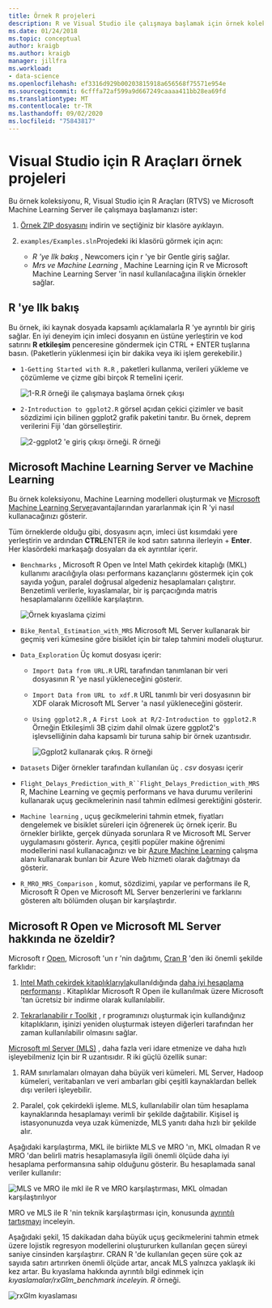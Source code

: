 ```yaml
---
title: Örnek R projeleri
description: R ve Visual Studio ile çalışmaya başlamak için örnek koleksiyonunun bir dizini.
ms.date: 01/24/2018
ms.topic: conceptual
author: kraigb
ms.author: kraigb
manager: jillfra
ms.workload:
- data-science
ms.openlocfilehash: ef3316d929b00203815918a656568f75571e954e
ms.sourcegitcommit: 6cfffa72af599a9d667249caaaa411bb28ea69fd
ms.translationtype: MT
ms.contentlocale: tr-TR
ms.lasthandoff: 09/02/2020
ms.locfileid: "75843817"
---
```

# <a name="r-tools-for-visual-studio-sample-projects"></a>Visual Studio için R Araçları örnek projeleri

Bu örnek koleksiyonu, R, Visual Studio için R Araçları (RTVS) ve Microsoft Machine Learning Server ile çalışmaya başlamanızı ister:

1. [Örnek ZIP dosyasını](https://github.com/Microsoft/RTVS-docs/archive/master.zip) indirin ve seçtiğiniz bir klasöre ayıklayın.
1. `examples/Examples.sln`Projedeki iki klasörü görmek için açın:

    - *R 'ye Ilk bakış* , Newcomers için r 'ye bir Gentle giriş sağlar.
    - *Mrs ve Machine Learning* , Machine Learning için R ve Microsoft Machine Learning Server 'in nasıl kullanılacağına ilişkin örnekler sağlar.

## <a name="a-first-look-at-r"></a>R 'ye Ilk bakış

Bu örnek, iki kaynak dosyada kapsamlı açıklamalarla R 'ye ayrıntılı bir giriş sağlar. En iyi deneyim için imleci dosyanın en üstüne yerleştirin ve kod satırını **R etkileşim** penceresine göndermek için CTRL + ENTER tuşlarına basın. (Paketlerin yüklenmesi için bir dakika veya iki işlem gerekebilir.)

- `1-Getting Started with R.R` , paketleri kullanma, verileri yükleme ve çözümleme ve çizme gibi birçok R temelini içerir.

    ![1-R.R örneği ile çalışmaya başlama örnek çıkışı](media/samples-getting-started-output.png)

- `2-Introduction to ggplot2.R` görsel açıdan çekici çizimler ve basit sözdizimi için bilinen ggplot2 grafik paketini tanıtır. Bu örnek, deprem verilerini Fiji 'dan görselleştirir.

    ![2-ggplot2 'e giriş çıkışı örneği. R örneği](media/samples-ggplot-output.png)

## <a name="microsoft-machine-learning-server-and-machine-learning"></a>Microsoft Machine Learning Server ve Machine Learning

Bu örnek koleksiyonu, Machine Learning modelleri oluşturmak ve [Microsoft Machine Learning Server](/machine-learning-server/what-is-machine-learning-server)avantajlarından yararlanmak için R 'yi nasıl kullanacağınızı gösterir.

Tüm örneklerde olduğu gibi, dosyasını açın, imleci üst kısımdaki yere yerleştirin ve ardından **CTRL**ENTER ile kod satırı satırına ilerleyin + **Enter**. Her klasördeki markaşağı dosyaları da ek ayrıntılar içerir.

- `Benchmarks` , Microsoft R Open ve Intel Math çekirdek kitaplığı (MKL) kullanımı aracılığıyla olası performans kazançlarını göstermek için çok sayıda yoğun, paralel doğrusal algedeniz hesaplamaları çalıştırır. Benzetimli verilerle, kıyaslamalar, bir iş parçacığında matris hesaplamalarını özellikle karşılaştırın.

    ![Örnek kıyaslama çizimi](media/samples-mro-benchmark-plot.png)

- `Bike_Rental_Estimation_with_MRS` Microsoft ML Server kullanarak bir geçmiş veri kümesine göre bisiklet için bir talep tahmini modeli oluşturur.

- `Data_Exploration` Üç komut dosyası içerir:

  - `Import Data from URL.R` URL tarafından tanımlanan bir veri dosyasının R 'ye nasıl yükleneceğini gösterir.
  - `Import Data from URL to xdf.R` URL tanımlı bir veri dosyasının bir XDF olarak Microsoft ML Server 'a nasıl yükleneceğini gösterir.
  - `Using ggplot2.R` , `A First Look at R/2-Introduction to ggplot2.R` Örneğin Etkileşimli 3B çizim dahil olmak üzere ggplot2's işlevselliğinin daha kapsamlı bir turuna sahip bir örnek uzantısıdır.

      ![Ggplot2 kullanarak çıkış. R örneği](media/samples-3d-interactive.png)

- `Datasets` Diğer örnekler tarafından kullanılan üç *. csv* dosyası içerir
- `Flight_Delays_Prediction_with_R``Flight_Delays_Prediction_with_MRS`R, Machine Learning ve geçmiş performans ve hava durumu verilerini kullanarak uçuş gecikmelerinin nasıl tahmin edilmesi gerektiğini gösterir.
- `Machine learning` , uçuş gecikmelerini tahmin etmek, fiyatları dengelemek ve bisiklet süreleri için öğrenerek üç örnek içerir. Bu örnekler birlikte, gerçek dünyada sorunlara R ve Microsoft ML Server uygulamasını gösterir. Ayrıca, çeşitli popüler makine öğrenimi modellerini nasıl kullanacağınızı ve bir [Azure Machine Learning](https://azure.microsoft.com/services/machine-learning/) çalışma alanı kullanarak bunları bir Azure Web hizmeti olarak dağıtmayı da gösterir.

- `R_MRO_MRS_Comparison` , komut, sözdizimi, yapılar ve performans ile R, Microsoft R Open ve Microsoft ML Server benzerlerini ve farklarını gösteren altı bölümden oluşan bir karşılaştırdır.

## <a name="whats-special-about-microsoft-r-open-and-microsoft-ml-server"></a>Microsoft R Open ve Microsoft ML Server hakkında ne özeldir?

Microsoft r [Open](https://mran.revolutionanalytics.com/download/), Microsoft 'un r 'nin dağıtımı, [Cran R](https://cran.r-project.org/) 'den iki önemli şekilde farklıdır:

1. [Intel Math çekirdek kitaplıklarıyla](https://software.intel.com/intel-mkl)kullanıldığında [daha iyi hesaplama performansı](https://mran.revolutionanalytics.com/rro/#intelmkl1) . Kitaplıklar Microsoft R Open ile kullanılmak üzere Microsoft 'tan ücretsiz bir indirme olarak kullanılabilir.

1. [Tekrarlanabilir r Toolkit](https://mran.revolutionanalytics.com/rro/#reproducibility) , r programınızı oluşturmak için kullandığınız kitaplıkların, işinizi yeniden oluşturmak isteyen diğerleri tarafından her zaman kullanılabilir olmasını sağlar.

[Microsoft ml Server (MLS)](/machine-learning-server/what-is-machine-learning-server) , daha fazla veri idare etmenize ve daha hızlı işleyebilmeniz Için bir R uzantısıdır. R iki güçlü özellik sunar:

1. RAM sınırlamaları olmayan daha büyük veri kümeleri. ML Server, Hadoop kümeleri, veritabanları ve veri ambarları gibi çeşitli kaynaklardan bellek dışı verileri işleyebilir.

1. Paralel, çok çekirdekli işleme. MLS, kullanılabilir olan tüm hesaplama kaynaklarında hesaplamayı verimli bir şekilde dağıtabilir. Kişisel iş istasyonunuzda veya uzak kümenizde, MLS yanıtı daha hızlı bir şekilde alır.

Aşağıdaki karşılaştırma, MKL ile birlikte MLS ve MRO 'ın, MKL olmadan R ve MRO 'dan belirli matris hesaplamasıyla ilgili önemli ölçüde daha iyi hesaplama performansına sahip olduğunu gösterir. Bu hesaplamada sanal veriler kullanılır:

![MLS ve MRO ile mkl ile R ve MRO karşılaştırması, MKL olmadan karşılaştırılıyor](media/samples-speed-comparison.png)

MRO ve MLS ile R 'nin teknik karşılaştırması için, konusunda [ayrıntılı tartışmayı](http://htmlpreview.github.io/?https://github.com/lixzhang/R-MRO-MRS/blob/master/Introduction_to_MRO_and_MRS.html) inceleyin.

Aşağıdaki şekil, 15 dakikadan daha büyük uçuş gecikmelerini tahmin etmek üzere lojistik regresyon modellerini oluştururken kullanılan geçen süreyi saniye cinsinden karşılaştırır.  CRAN R 'de kullanılan geçen süre çok az sayıda satırı artırırken önemli ölçüde artar, ancak MLS yalnızca yaklaşık iki kez artar. Bu kıyaslama hakkında ayrıntılı bilgi edinmek için *kıyaslamalar/rxGlm_benchmark inceleyin. R* örneği.

![rxGlm kıyaslaması](media/samples-rxGLM-benchmark.png)
